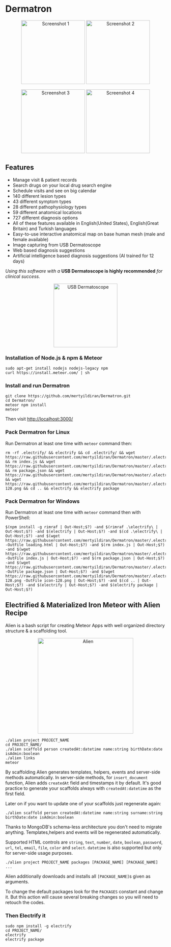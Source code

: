 # Dermatron

<p align="center">
  <img src="http://i.imgur.com/UHnu4dY.png" alt="Screenshot 1" height="200px"/>
  <img src="http://i.imgur.com/ga8YnxZ.png" alt="Screenshot 2" height="200px"/>
</p>
<p align="center">
  <img src="http://i.imgur.com/l0qcGh0.png" alt="Screenshot 3" height="200px"/>
  <img src="http://i.imgur.com/QJ5OWYb.png" alt="Screenshot 4" height="200px"/>
</p>

## Features

* Manage visit & patient records
* Search drugs on your local drug search engine
* Schedule visits and see on big calendar
* 140 different lesion types
* 43 different symptom types
* 28 different pathophysiology types
* 59 different anatomical locations
* 727 different diagnosis options
* All of these features available in English(United States), English(Great Britain) and Turkish languages
* Easy-to-use interactive anatomical map on base human mesh (male and female available)
* Image capturing from USB Dermatoscope
* Web based diagnosis suggestions
* Artificial intelligence based diagnosis suggestions (AI trained for 12 days)

*Using this software with a* **USB Dermatoscope is highly recommended** *for clinical success.*

<p align="center">
  <img src="http://i.imgur.com/D7gKTHO.png" alt="USB Dermatoscope" height="200px"/>
</p>

### Installation of Node.js & npm & Meteor

```Shell
sudo apt-get install nodejs nodejs-legacy npm
curl https://install.meteor.com/ | sh
```

### Install and run Dermatron

```Shell
git clone https://github.com/mertyildiran/Dermatron.git
cd Dermatron/
meteor npm install
meteor
```

Then visit [http://localhost:3000/](http://localhost:3000/)

### Pack Dermatron for Linux

Run Dermatron at least one time with `meteor` command then:

```Shell
rm -rf .electrify/ && electrify && cd .electrify/ && wget https://raw.githubusercontent.com/mertyildiran/Dermatron/master/.electrify/loading.html && rm index.js && wget https://raw.githubusercontent.com/mertyildiran/Dermatron/master/.electrify/index.js && rm package.json && wget https://raw.githubusercontent.com/mertyildiran/Dermatron/master/.electrify/package.json && wget https://raw.githubusercontent.com/mertyildiran/Dermatron/master/.electrify/icon-128.png && cd .. && electrify && electrify package
```

### Pack Dermatron for Windows

Run Dermatron at least one time with `meteor` command then with PowerShell:

```Shell
$(npm install -g rimraf | Out-Host;$?) -and $(rimraf .\electrify\ | Out-Host;$?) -and $(electrify | Out-Host;$?) -and $(cd .\electrify\ | Out-Host;$?) -and $(wget https://raw.githubusercontent.com/mertyildiran/Dermatron/master/.electrify/loading.html -OutFile loading.html | Out-Host;$?) -and $(rm index.js | Out-Host;$?) -and $(wget https://raw.githubusercontent.com/mertyildiran/Dermatron/master/.electrify/index.js -OutFile index.js | Out-Host;$?) -and $(rm package.json | Out-Host;$?) -and $(wget https://raw.githubusercontent.com/mertyildiran/Dermatron/master/.electrify/package.json -OutFile package.json | Out-Host;$?) -and $(wget https://raw.githubusercontent.com/mertyildiran/Dermatron/master/.electrify/icon-128.png -OutFile icon-128.png | Out-Host;$?) -and $(cd .. | Out-Host;$?) -and $(electrify | Out-Host;$?) -and $(electrify package | Out-Host;$?)
```

## Electrified & Materialized Iron Meteor with Alien Recipe

Alien is a bash script for creating Meteor Apps with well organized directory structure & a scaffolding tool.

<p align="center">
  <img src="http://i.imgur.com/4cJoIxh.png" alt="Alien" height="300px"/>
</p>

```Shell
./alien project PROJECT_NAME
cd PROJECT_NAME/
./alien scaffold person createdAt:datetime name:string birthDate:date isAdmin:boolean
./alien links
meteor
```

By scaffolding Alien generates templates, helpers, events and server-side methods automatically. In server-side methods, for `insert_document` function, Alien adds `createdAt` field and timestamps it by default. It's good practice to generate your scaffolds always with `createdAt:datetime` as the first field.

Later on if you want to update one of your scaffolds just regenerate again:

```Shell
./alien scaffold person createdAt:datetime name:string surname:string birthDate:date isAdmin:boolean
```

Thanks to MongoDB's schema-less architecture you don't need to migrate anything. Templates,helpers and events will be regenerated automatically.

Supported HTML controls are `string`, `text`, `number`, `date`, `boolean`, `password`, `url`, `tel`, `email`, `file`, `color` and `select`. `datetime` is also supported but only for server-side usage purposes.

```Shell
./alien project PROJECT_NAME packages [PACKAGE_NAME] [PACKAGE_NAME] ...
```

Alien additionally downloads and installs all `[PACKAGE_NAME]`s given as arguments.

To change the default packages look for the `PACKAGES` constant and change it. But this action will cause several breaking changes so you will need to retouch the codes.

### Then Electrify it

```Shell
sudo npm install -g electrify
cd PROJECT_NAME/
electrify
electrify package
```
